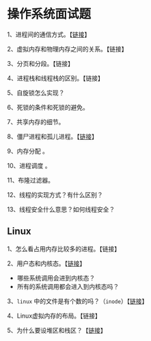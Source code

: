 # 操作系统面试题

1、进程间的通信方式。【[链接](../operating-system/operating-system-basics/inter-process-communication.md)】

2、虚拟内存和物理内存之间的关系。【链接】

3、分页和分段。【链接】

4、进程栈和线程栈的区别。【链接】

5、自旋锁怎么实现？

6、死锁的条件和死锁的避免。

7、共享内存的细节。

8、僵尸进程和孤儿进程。【[链接](../operating-system/linux-basics/zombie-orphan.md)】

9、内存分配 。

10、进程调度 。

11、布隆过滤器。

12、线程的实现方式？有什么区别？

13、线程安全什么意思？如何线程安全？



## Linux

1、怎么看占用内存比较多的进程。【链接】

2、用户态和内核态。【[链接](../operating-system/linux-basics/user-mode-and-kernel-mode.md)】

* 哪些系统调用会进到内核态？
* 所有的系统调用都会进入到内核态吗？

3、`linux` 中的文件是有个数的吗？（`inode`）【[链接](../operating-system/linux-basics/linux-inode.md#inode-hao-jin-gu-zhang)】

4、Linux虚拟内存的布局。【链接】

5、为什么要设堆区和栈区？【[链接](../operating-system/linux-basics/linux-process-memory-space-layout.md)】



